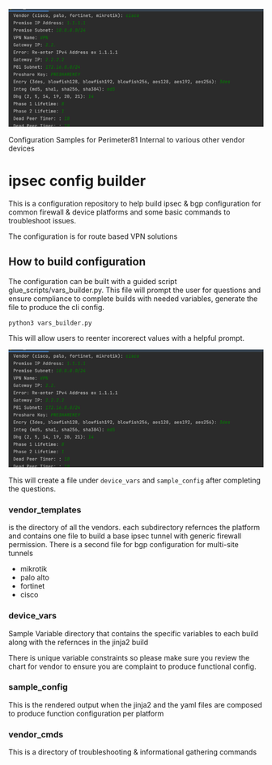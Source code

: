 ![img_1.png](img_1.png)

Configuration Samples for Perimeter81 Internal to various other vendor devices 
# ipsec config builder
This is a configuration repository to help build ipsec & bgp configuration for common firewall & device platforms 
and some basic commands to troubleshoot issues.

The configuration is for route based VPN solutions 

## How to build configuration 
The configuration can be built with a guided script glue_scripts/vars_builder.py. This file will prompt the user for 
questions and ensure compliance to complete builds with needed variables, generate the file to produce the cli config. 

```commandline
python3 vars_builder.py
```
This will allow users to reenter incorerect values with a helpful prompt. 

![img_2.png](img_2.png)

This will create a file under `device_vars` and `sample_config` after completing the questions. 
### vendor_templates 
is the directory of all the vendors. each subdirectory refernces 
the platform and contains one file to build a base ipsec tunnel with generic firewall permission. There is
a second file for bgp configuration for multi-site tunnels
- mikrotik 
- palo alto
- fortinet 
- cisco

### device_vars
Sample Variable directory that contains the specific variables to each build 
along with the refernces in the jinja2 build 

There is unique variable constraints so please make sure you review the chart 
for vendor to ensure you are complaint to produce functional config.


### sample_config
This is the rendered output when the jinja2 and the yaml files are composed to produce function 
configuration per platform

### vendor_cmds
This is a directory of troubleshooting & informational gathering commands 

